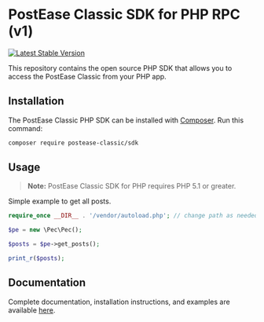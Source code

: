 # PostEase Classic SDK for PHP RPC (v1)

[![Latest Stable Version](http://img.shields.io/badge/Latest%20Stable-1.1-blue.svg)](https://packagist.org/packages/postease-classic/pec)

This repository contains the open source PHP SDK that allows you to access the PostEase Classic from your PHP app.

## Installation

The PostEase Classic PHP SDK can be installed with [Composer](https://getcomposer.org/). Run this command:

```sh
composer require postease-classic/sdk
```



## Usage

> **Note:** PostEase Classic SDK for PHP requires PHP 5.1 or greater.

Simple example to get all posts.

```php
require_once __DIR__ . '/vendor/autoload.php'; // change path as needed

$pe = new \Pec\Pec();

$posts = $pe->get_posts();

print_r($posts);

```


## Documentation
Complete documentation, installation instructions, and examples are available [here](https://classic.postease.org).



